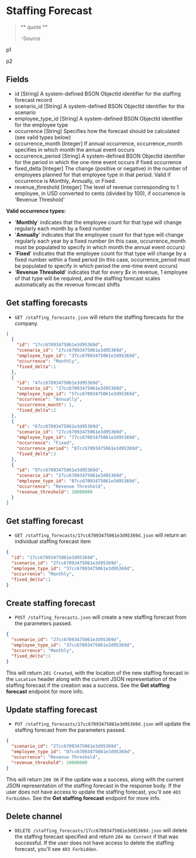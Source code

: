 Staffing Forecast
=================

> ** quote **
>
> -Source

p1

p2


Fields
------

* id [String] A system-defined BSON ObjectId identifier for the staffing forecast record
* scenario_id [String] A system-defined BSON ObjectId identifier for the scenario
* employee\_type_id [String] A system-defined BSON ObjectId identifier for the employee type
* occurrence [String] Specifies how the forecast should be calculated (see valid types below)
* occurrence_month [Integer] If annual occurrence, occurrence\_month specifies in which month the annual event occurs
* occurrence_period [String] A system-defined BSON ObjectId identifier for the period in which the one-time event occurs if fixed occurrence
* fixed_delta [Integer] The change (positive or negative) in the number of employees planned for that employee type in that period. Valid if occurrence is Monthly, Annually, or Fixed.
* revenue_threshold [Integer] The level of revenue corresponding to 1 employee, in USD converted to cents (divided by 100), if occurrence is 'Revenue Threshold'

**Valid occurrence types:**

* '**Monthly**' indicates that the employee count for that type will change regularly each month by a fixed number
* '**Annually**' indicates that the employee count for that type will change regularly each year by a fixed number (in this case, occurrence_month must be populated to specify in which month the annual event occurs)
* '**Fixed**' indicates that the employee count for that type will change by a fixed number within a fixed period (in this case, occurrence_period must be populated to specify in which period the one-time event occurs)
* '**Revenue Threshold**' indicates that for every _$x_ in revenue, 1 employee of that type will be required, and the staffing forecast scales automatically as the revenue forecast shifts  


Get staffing forecasts
-----------------------

* `GET /staffing_forecasts.json` will return the staffing forecasts for the company.

```json
[
  {
    "id": "17cc67093475061e3d95369d",
    "scenario_id": "27cc67093475061e3d95369d",
    "employee_type_id": "37cc67093475061e3d95369d",
    "occurrence": "Monthly",
    "fixed_delta":1
  },
  {
    "id": "47cc67093475061e3d95369d",
    "scenario_id": "27cc67093475061e3d95369d",
    "employee_type_id": "57cc67093475061e3d95369d",
    "occurrence": "Annually",
    "occurrence_month": 1,
    "fixed_delta":2
  },
  {
    "id": "67cc67093475061e3d95369d",
    "scenario_id": "27cc67093475061e3d95369d",
    "employee_type_id": "77cc67093475061e3d95369d",
    "occurrence": "Fixed",
    "occurrence_period": "87cc67093475061e3d95369d",
    "fixed_delta":3
  },
  {
    "id": "97cc67093475061e3d95369d",
    "scenario_id": "27cc67093475061e3d95369d",
    "employee_type_id": "07cc67093475061e3d95369d",
    "occurrence": "Revenue Threshold",
    "revenue_threshold": 10000000
  }
]
```


Get staffing forecast
---------------------

* `GET /staffing_forecasts/17cc67093475061e3d95369d.json` will return an individual staffing forecast item

```json
{
  "id": "17cc67093475061e3d95369d",
  "scenario_id": "27cc67093475061e3d95369d",
  "employee_type_id": "37cc67093475061e3d95369d",
  "occurrence": "Monthly",
  "fixed_delta":1
}
```


Create staffing forecast
------------------------

* `POST /staffing_forecasts.json` will create a new staffing forecast from the parameters passed.

```json
{
  "scenario_id": "27cc67093475061e3d95369d",
  "employee_type_id": "37cc67093475061e3d95369d",
  "occurrence": "Monthly",
  "fixed_delta":1
}
```

This will return `201 Created`, with the location of the new staffing forecast in the `Location` header along with the current JSON representation of the staffing forecast if the creation was a success. See the **Get staffing forecast** endpoint for more info.


Update staffing forecast
-------------------------

* `PUT /staffing_forecasts/17cc67093475061e3d95369d.json` will update the staffing forecast from the parameters passed.

```json
{
  "scenario_id": "27cc67093475061e3d95369d",
  "employee_type_id": "07cc67093475061e3d95369d",
  "occurrence": "Revenue Threshold",
  "revenue_threshold": 10000000
}
```

This will return `200 OK` if the update was a success, along with the current JSON representation of the staffing forecast in the response body. If the user does not have access to update the staffing forecast, you'll see `403 Forbidden`. See the **Get staffing forecast** endpoint for more info.


Delete channel
-------------

* `DELETE /staffing_forecasts/17cc67093475061e3d95369d.json` will delete the staffing forecast specified and return `204 No Content` if that was successful. If the user does not have access to delete the staffing forecast, you'll see `403 Forbidden`.
